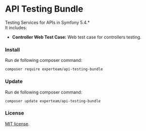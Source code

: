 API Testing Bundle
=

Testing Services for APIs in Symfony 5.4.* <br>
It includes:
- <b>Controller Web Test Case:</b> Web test case for controllers testing.

### Install

Run de following composer command: <br>
```
composer require experteam/api-testing-bundle
```

### Update

Run de following composer command: <br>
```
composer update experteam/api-testing-bundle
```



### License
[MIT license](https://opensource.org/licenses/MIT).
